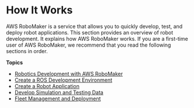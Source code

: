 # How It Works<a name="how-it-works"></a>

 AWS RoboMaker is a service that allows you to quickly develop, test, and deploy robot applications\. This section provides an overview of robot development\. It explains how AWS RoboMaker works\. If you are a first\-time user of AWS RoboMaker, we recommend that you read the following sections in order\.

**Topics**
+ [Robotics Development with AWS RoboMaker](how-it-works-robot-development.md)
+ [Create a ROS Development Environment](how-it-works-create-environment.md)
+ [Create a Robot Application](how-it-works-write-application.md)
+ [Develop Simulation and Testing Data](how-it-works-simulation.md)
+ [Fleet Management and Deployment](how-it-works-deployment.md)